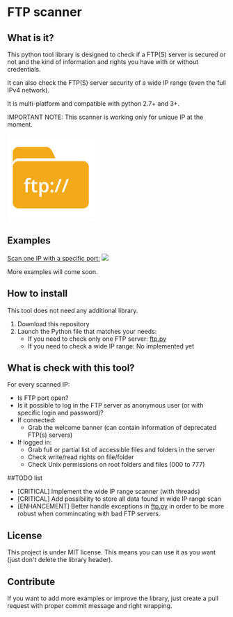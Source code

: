 # FTP scanner

## What is it?

This python tool library is designed to check if a FTP(S) server is secured or not
and the kind of information and rights you have with or without credentials.

It can also check the FTP(S) server security of a wide IP range (even the full IPv4 network).

It is multi-platform and compatible with python 2.7+ and 3+.

IMPORTANT NOTE: This scanner is working only for unique IP at the moment.


<img src="ftp.png" width="200">


## Examples

<a target="_blank" href="https://github.com/QuentinCG/FTP-Security-Scanner/blob/master/utils/ftp.py">Scan one IP with a specific port:</a>
<img src="example_one_ip.jpg" width="400">


More examples will come soon.


## How to install

This tool does not need any additional library.

1) Download this repository
2) Launch the Python file that matches your needs:
   - If you need to check only one FTP server: <a target="_blank" href="https://github.com/QuentinCG/FTP-Security-Scanner/blob/master/utils/ftp.py">ftp.py</a>
   - If you need to check a wide IP range: No implemented yet


## What is check with this tool?

For every scanned IP:
 - Is FTP port open?
 - Is it possible to log in the FTP server as anonymous user (or with specific login and password)?
 - If connected:
   * Grab the welcome banner (can contain information of deprecated FTP(s) servers)
 - If logged in:
   * Grab full or partial list of accessible files and folders in the server
   * Check write/read rights on file/folder
   * Check Unix permissions on root folders and files (000 to 777)


##TODO list

  - [CRITICAL] Implement the wide IP range scanner (with threads)
  - [CRITICAL] Add possibility to store all data found in wide IP range scan
  - [ENHANCEMENT] Better handle exceptions in <a target="_blank" href="https://github.com/QuentinCG/FTP-Security-Scanner/blob/master/utils/ftp.py">ftp.py</a> in order to be more robust when commincating with bad FTP servers.


## License

This project is under MIT license. This means you can use it as you want (just don't delete the library header).


## Contribute

If you want to add more examples or improve the library, just create a pull request with proper commit message and right wrapping.
